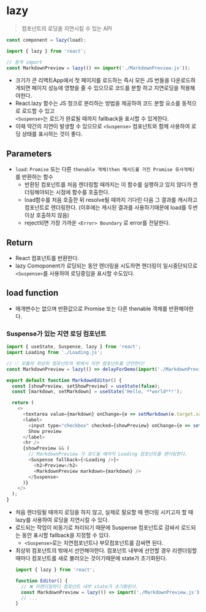 # lazy
> 컴포넌트의 로딩을 지연시킬 수 있는 API

```js
const component = lazy(load);
```
```js
import { lazy } from 'react';

// 동적 import
const MarkdownPreview = lazy(() => import('./MarkdownPreview.js'));
```

- 크기가 큰 리액트App에서 첫 페이지를 로드하는 즉시 모든 JS 번들을 다운로드하게되면 페이지 성능에 영향을 줄 수 있으므로 코드를 분할 하고 지연로딩을 적용해야한다.
- React.lazy 함수는 JS 청크로 분리하는 방법을 제공하여 코드 분할 요소를 동적으로 로드할 수 있고  
  `<Suspense>`는 로드가 완료될 때까지 fallback을 표시할 수 있게한다.
- 이때 약간의 지연이 발생할 수 있으므로 `<Suspense>` 컴포넌트와 함께 사용하여 로딩 상태를 표시하는 것이 좋다.

## Parameters

- `load`: `Promise` 또는 다른 `thenable 객체(then 메서드를 가진 Promise 유사객체)`를 반환하는 함수
  - 반환된 컴포넌트를 처음 렌더링할 때까지는 이 함수를 실행하고 있지 않다가 렌더링해야되는 시점에 함수를 호출한다.
  - load함수를 처음 호출한 뒤 resolve될 때까지 기다린 다음 그 결과를 캐시하고 컴포넌트로 렌더링한다. (이후에는 캐시된 결과를 사용하기때문에 load를 두번이상 호출하지 않음)
  - reject되면 가장 가까운 `<Error> Boundary` 로 error를 전달한다.


## Return

- React 컴포넌트를 반환한다.
- lazy Comoponent가 로딩되는 동안 렌더링을 시도하면 렌더링이 일시중단되므로 `<Suspense>`를 사용하여 로딩중임을 표시할 수도있다.


## load function

- 매개변수는 없으며 반환값으로 Promise 또는 다른 thenable 객체를 반환해야한다.


### Suspense가 있는 지연 로딩 컴포넌트

```js
import { useState, Suspense, lazy } from 'react';
import Loading from './Loading.js';

// ✅ 모듈의 최상위 컴포넌트의 밖에서 지연 컴포넌트를 선언한다!
const MarkdownPreview = lazy(() => delayForDemo(import('./MarkdownPreview.js')));

export default function MarkdownEditor() {
  const [showPreview, setShowPreview] = useState(false);
  const [markdown, setMarkdown] = useState('Hello, **world**!');

  return (
    <>
      <textarea value={markdown} onChange={e => setMarkdown(e.target.value)} />
      <label>
        <input type="checkbox" checked={showPreview} onChange={e => setShowPreview(e.target.checked)} />
        Show preview
      </label>
      <hr />
      {showPreview && (
        // MarkdownPreview 가 로드될 때까지 Loading 컴포넌트를 렌더링한다.
        <Suspense fallback={<Loading />}>
          <h2>Preview</h2>
          <MarkdownPreview markdown={markdown} />
        </Suspense>
      )}
    </>
  );
}
```
- 처음 렌더링될 때까지 로딩을 하지 않고, 실제로 필요할 때 렌더링 시키고자 할 때 lazy를 사용하여 로딩을 지연시킬 수 있다.
- 로드되는 작업이 비동기로 처리되기 때문에 Suspense 컴포넌트로 감싸서 로드되는 동안 표시할 fallback을 지정할 수 있다.
  - `<Suspense>`로는 지연컴포넌트나 부모컴포넌트를 감싸면 된다.
- 최상위 컴포넌트의 밖에서 선언해야한다. 컴포넌트 내부에 선언할 경우 리렌더링할 때마다 컴포넌트를 새로 불러오는 것이기때문에 state가 초기화된다.
  ```js
  import { lazy } from 'react';

  function Editor() {
    // ❌ 리렌더링마다 컴포넌트 내부 state가 초기화된다.
    const MarkdownPreview = lazy(() => import('./MarkdownPreview.js'));
    // ...
  }
  ```

